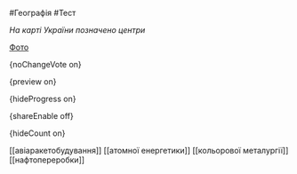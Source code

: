 #Географія #Тест

*На карті України позначено центри*

[Фото](https://zno.osvita.ua//doc/images/znotest/95/9535/26.jpg)

{noChangeVote on}

{preview on}

{hideProgress on}

{shareEnable off}

{hideCount on}

[[авіаракетобудування]]
[[атомної енергетики]]
[[кольорової металургії]]
[[нафтопереробки]]
